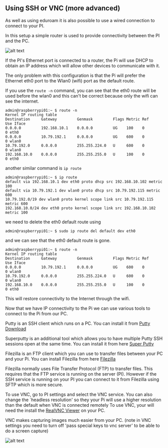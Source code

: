## Using SSH or VNC (more advanced)

As well as using eduroam it is also possible to use a wired connection to connect to your PI. 

In this setup a simple router is used to provide connectivity between the PI and the PC.

   ![alt text](../docs/images/pcVNC2.png "Figure pcVNC2.png")

If the PI's Ethernet port is connected to a router, the Pi will use DHCP to obtain an IP address which will allow other devices to communicate with it. 

The only problem with this configuration is that the Pi will prefer the Ethernet eth0 port to the Wlan0 (wifi) port as the default route.

If you use the `route -n` command, you can see that the eth0 route will be used before the wlan0 and this can't be correct because only the wifi can see the internet.

```
admin@raspberrypi01:~ $ route -n
Kernel IP routing table
Destination     Gateway         Genmask         Flags Metric Ref    Use Iface
0.0.0.0         192.168.10.1    0.0.0.0         UG    100    0        0 eth0
0.0.0.0         10.79.192.1     0.0.0.0         UG    600    0        0 wlan0
10.79.192.0     0.0.0.0         255.255.224.0   U     600    0        0 wlan0
192.168.10.0    0.0.0.0         255.255.255.0   U     100    0        0 eth0

```
another similar command is `ip route`

```
admin@raspberrypi01:~ $ ip route
default via 192.168.10.1 dev eth0 proto dhcp src 192.168.10.102 metric 100 
default via 10.79.192.1 dev wlan0 proto dhcp src 10.79.192.115 metric 600 
10.79.192.0/19 dev wlan0 proto kernel scope link src 10.79.192.115 metric 600 
192.168.10.0/24 dev eth0 proto kernel scope link src 192.168.10.102 metric 100 
```
we need to delete the eth0 default route using

```
admin@raspberrypi01:~ $ sudo ip route del default dev eth0
```
and we can see that the eth0 default route is gone.

```
admin@raspberrypi01:~ $ route -n
Kernel IP routing table
Destination     Gateway         Genmask         Flags Metric Ref    Use Iface
0.0.0.0         10.79.192.1     0.0.0.0         UG    600    0        0 wlan0
10.79.192.0     0.0.0.0         255.255.224.0   U     600    0        0 wlan0
192.168.10.0    0.0.0.0         255.255.255.0   U     100    0        0 eth0

```
This will restore connectivity to the Internet through the wifi.

Now that we have IP connectivity to the Pi we can use various tools to connect to the Pi from our PC. 

Putty is an SSH client which runs on a PC. 
You can install it from [Putty Download](https://www.putty.org/) 

Superputty is an additional tool which allows you to have multiple Putty SSH sessions open at the same time.
You can install it from here [Super Putty](https://superputty.org/)

Filezilla is an FTP client which you can use to transfer files between your PC and your Pi.
You can install Filezilla from here [Filezilla](https://filezilla-project.org/)

Filezilla normally uses File Transfer Protocol (FTP) to transfer files.
This requires that the FTP service is running on the server (PI). 
However if the SSH service is running on your PI you can connect to it from Filezilla using SFTP which is more secure.

To use VNC, go to PI settings and select the VNC service.
You can also change the `headless resolution' so they your Pi will use a higher resolution than the default when VNC is connected remotely
To use VNC, your will need the install the [RealVNC Viewer](https://www.realvnc.com/en/connect/download/viewer/) on your PC.

VNC makes capturing images much easier from your PC.
(note in VNC settings you need to turn off 'pass special keys to vnc server' to be able to do a screen capture)

   ![alt text](../docs/images/pcVNC1.png "Figure pcVNC1.png")


